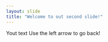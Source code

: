 ```yaml
---
layout: slide
title: "Welcome to out second slide!"
---
```

Yout text
Use the left arrow to go back!
